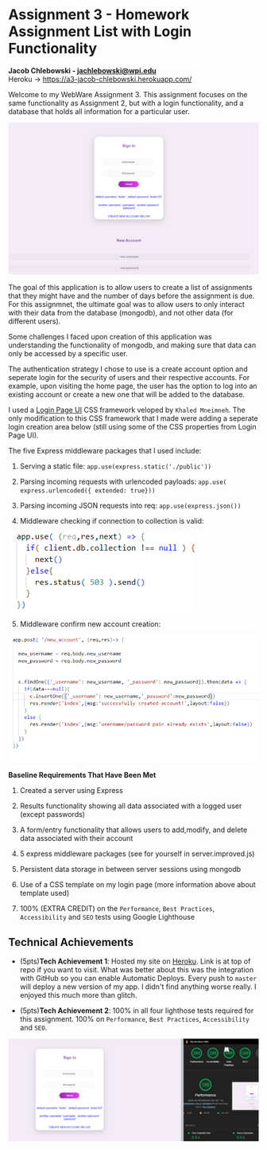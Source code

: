 Assignment 3 - Homework Assignment List with Login Functionality
===

<b>Jacob Chlebowski - jachlebowski@wpi.edu</b> <br>
Heroku &rarr; https://a3-jacob-chlebowski.herokuapp.com/  <br>


Welcome to my WebWare Assignment 3. This assignment focuses on the same functionality as Assignment 2, but with a login functionality, and a database that holds all information for a particular user.

![**Login Page**](https://github.com/jacobchlebowski/webware-4241/blob/main/a3-persistence/login.png?raw=true)

The goal of this application is to allow users to create a list of assignments that they might have and the number of days before the assignment is due. For this assignmnet, the ultimate goal was to allow users to only interact with their data from the database (mongodb), and not other data (for different users).

Some challenges I faced upon creation of this application was understanding the functionality of mongodb, and making sure that data can only be accessed by a specific user.


The authentication strategy I chose to use is a create account option and seperate login for the security of users and their respective accounts. For example, upon visiting the home page, the user has the option to log into an existing account or create a new one that will be added to the database.


I used a [Login Page UI](https://speckyboy.com/login-pages-html5-css/) CSS framework veloped by `Khaled Mneimneh`. The only modification to this CSS framework that I made were adding a seperate login creation area below (still using some of the CSS properties from Login Page UI).

The five Express middleware packages that I used include:
1) Serving a static file: `app.use(express.static('./public'))`
2) Parsing incoming requests with urlencoded payloads: `app.use( express.urlencoded({ extended: true}))`
3) Parsing incoming JSON requests into req: `app.use(express.json())`

4) Middleware checking if connection to collection is valid: 

![**Connection**](https://github.com/jacobchlebowski/webware-4241/blob/main/a3-persistence/connection.png?raw=true)


5) Middleware confirm new account creation: 

![**New Account**](https://github.com/jacobchlebowski/webware-4241/blob/main/a3-persistence/new_account.png?raw=true)


**Baseline Requirements That Have Been Met**
1) Created a server using Express
2) Results functionality showing all data associated with a logged user (except passwords)
3) A form/entry functionality that allows users to add,modify, and delete data associated with their account

4) 5 express middleware packages (see for yourself in server.improved.js)
5) Persistent data storage in between server sessions using mongodb
6) Use of a CSS template on my login page (more information above about template used)

7) 100% (EXTRA CREDIT) on the `Performance`, `Best Practices`, `Accessibility` and `SEO` tests using Google Lighthouse



## Technical Achievements
- (5pts)**Tech Achievement 1**: Hosted my site on [Heroku](https://www.heroku.com/). Link is at top of repo if you want to visit. What was better about this was the integration with GitHub so you can enable Automatic Deploys. Every push to `master` will deploy a new version of my app. I didn't find anything worse really. I enjoyed this much more than glitch. 

- (5pts)**Tech Achievement 2**: 100% in all four lighthose tests required for this assignment. 100% on `Performance`, `Best Practices`, `Accessibility` and `SEO`.

![**Lighthouse**](https://github.com/jacobchlebowski/webware-4241/blob/main/a3-persistence/100%25.png?raw=true)




